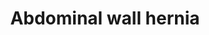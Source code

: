 ---
area: Clinical Skills
category: 3.13 Digestive Health
title: Abdominal wall hernia
description: Aiden talks to Dr Birrell
audio: /assets/audio/Doctor - Aiden - Abdo Wall Hernia v2. MQ.mp3
article: 
www: 
keywords: Abdominal wall hernia
youtube:
patient-script: /assets/publication/Aiden - Patient.pdf
doctors-note: /assets/publication/Aiden - Doctor.pdf
findings: /assets/publication/Aiden - examination findings.pdf
lejog: /assets/publication/LEJOG.pdf
doctors-word: /assets/publication/Aiden - mapping the doctor's words.pdf
transcription: /assets/publication/Aiden - transcription.pdf
---
